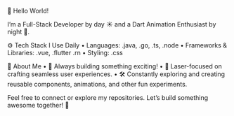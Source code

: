 👋 Hello World!

I’m a Full-Stack Developer by day ☀️ and a Dart Animation Enthusiast by night 🌙.

⚙️ Tech Stack I Use Daily
	•	Languages: .java, .go, .ts, .node
	•	Frameworks & Libraries: .vue, .flutter .rn
	•	Styling: .css

🌟 About Me
	•	🔨 Always building something exciting!
	•	🎯 Laser-focused on crafting seamless user experiences.
	•	🛠️ Constantly exploring and creating reusable components, animations, and other fun experiments.

Feel free to connect or explore my repositories. Let’s build something awesome together! 🚀
